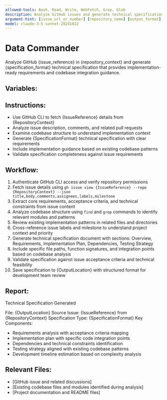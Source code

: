 ```yaml
---
allowed-tools: Bash, Read, Write, WebFetch, Grep, Glob
description: Analyze GitHub issues and generate technical specifications for implementation
argument-hint: [issue_url_or_number] [repository_name] [output_format]
model: claude-3-5-sonnet-20241022
---
```


# Data Commander

Analyze GitHub {issue_reference} in {repository_context} and generate {specification_format} technical specification that provides implementation-ready requirements and codebase integration guidance.

## Variables:
[IssueReference]: $ARGUMENTS (GitHub issue URL, issue number, or search criteria)
[RepositoryContext]: $ARGUMENTS (GitHub repository name or URL for context)
[SpecificationFormat]: $ARGUMENTS (technical specification output format: detailed, summary, or implementation-focused)
[OutputLocation]: $ARGUMENTS (file path for generated specification)

## Instructions:

- Use GitHub CLI to fetch {IssueReference} details from {RepositoryContext}
- Analyze issue description, comments, and related pull requests
- Examine codebase structure to understand implementation context
- Generate {SpecificationFormat} technical specification with clear requirements
- Include implementation guidance based on existing codebase patterns
- Validate specification completeness against issue requirements

## Workflow:

1. Authenticate GitHub CLI access and verify repository permissions
2. Fetch issue details using `gh issue view {IssueReference} --repo {RepositoryContext} --json title,body,comments,assignees,labels,milestone`
3. Extract core requirements, acceptance criteria, and technical constraints from issue content
4. Analyze codebase structure using `find` and `grep` commands to identify relevant modules and patterns
5. Review existing implementation patterns in related files and directories
6. Cross-reference issue labels and milestone to understand project context and priority
7. Generate technical specification document with sections: Overview, Requirements, Implementation Plan, Dependencies, Testing Strategy
8. Include specific file paths, function signatures, and integration points based on codebase analysis
9. Validate specification against issue acceptance criteria and technical feasibility
10. Save specification to {OutputLocation} with structured format for development team review

## Report:

Technical Specification Generated

File: {OutputLocation}
Source Issue: {IssueReference} from {RepositoryContext}
Specification Type: {SpecificationFormat}
Key Components:
- Requirements analysis with acceptance criteria mapping
- Implementation plan with specific code integration points
- Dependencies and technical constraints identification
- Testing strategy aligned with existing codebase patterns
- Development timeline estimation based on complexity analysis

## Relevant Files:

- [GitHub issue and related discussions]
- [Existing codebase files and modules identified during analysis]
- [Project documentation and README files]